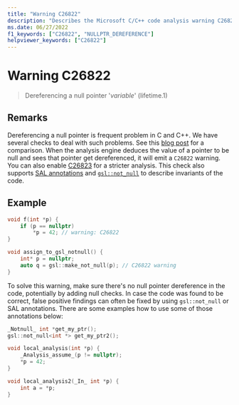 ```yaml
---
title: "Warning C26822"
description: "Describes the Microsoft C/C++ code analysis warning C26822, its causes, and how to address it."
ms.date: 06/27/2022
f1_keywords: ["C26822", "NULLPTR_DEREFERENCE"]
helpviewer_keywords: ["C26822"]
---
```

# Warning C26822

> Dereferencing a null pointer '*variable*' (lifetime.1)

## Remarks

Dereferencing a null pointer is frequent problem in C and C++. We have several checks to deal with such problems. See this [blog post](https://devblogs.microsoft.com/cppblog/improved-null-pointer-dereference-detection-in-visual-studio-2022-version-17-0-preview-4/) for a comparison. When the analysis engine deduces the value of a pointer to be null and sees that pointer get dereferenced, it will emit a `C26822` warning. You can also enable [C26823](../code-quality/c26823.md) for a stricter analysis. This check also supports [SAL annotations](../code-quality/understanding-sal.md) and [`gsl::not_null`](https://github.com/microsoft/GSL) to describe invariants of the code.

## Example

```cpp
void f(int *p) { 
    if (p == nullptr) 
        *p = 42; // warning: C26822
} 

void assign_to_gsl_notnull() { 
    int* p = nullptr; 
    auto q = gsl::make_not_null(p); // C26822 warning 
} 
```

To solve this warning, make sure there's no null pointer dereference in the code, potentially by adding null checks. In case the code was found to be correct, false positive findings can often be fixed by using `gsl::not_null` or SAL annotations. There are some examples how to use some of those annotations below:

```cpp
_Notnull_ int *get_my_ptr(); 
gsl::not_null<int *> get_my_ptr2(); 

void local_analysis(int *p) { 
    _Analysis_assume_(p != nullptr); 
    *p = 42; 
} 

void local_analysis2(_In_ int *p) { 
    int a = *p; 
} 
```
